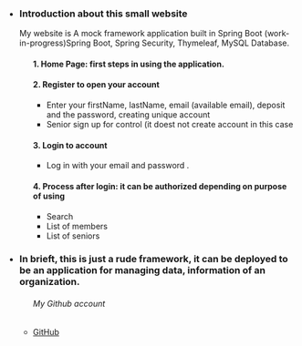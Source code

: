 <!DOCTYPE html>
<html>

<body>
	<main>
	<ul>	
     
<h3><li> Introduction about this small website</li></h3> 
  <p>My website is A mock framework application built in Spring Boot (work-in-progress)Spring Boot, Spring Security, Thymeleaf, MySQL Database.</p>
<ol>
	  <h4>1.  Home Page: first steps in using the application. </h4>   
	  <h4>2.  Register to open your account</h4>
	   <ul>
		   <li>Enter your firstName, lastName, email (available email), deposit  and the password, creating unique account </li>
		   <li>Senior sign up for control (it doest not create account in this case </li>   
	   </ul>
	   <h4>3. Login to account</h4>
	   <ul>
		   <li>Log in with your email and password .</li> 
		 	   </ul>
	  <h4>4. Process after login: it can be authorized depending on purpose of using</h4>
	   <ul>
		   <li>Search </li> 
		   <li>List of members</li>
		   <li>List of seniors</li>
	   </ul>
</ol>
 <h3><li>In brieft, this is just a rude framework, it can be deployed to be an application for managing data, information of an organization.</h3>
     	


 
	

  <ul>
	 <h6>My Github account</h6>
  	    <li><a href="https://github.com/hoanguyen77/OCT.git"> GitHub </a> </li>
    </ul>  
        


 </ul>
	
 
 </main>	
  

</body>

</html>
